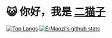 # 😺 你好，我是 [二猫子](https://www.ermao.net)

[![Top Langs](https://github-readme-stats.vercel.app/api/top-langs/?username=ermaozi&layout=compact&hide_title=true&hide_border=true&theme=onedark)](https://www.ermao.net)
[![ErMaozi's github stats](https://github-readme-stats.vercel.app/api?username=ermaozi&hide=issues&show_icons=true&line_height=24&hide_title=true&hide_border=true&theme=onedark)](https://www.ermao.net)
